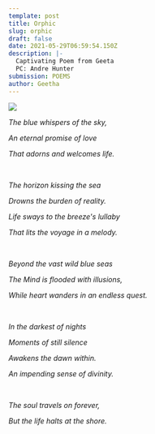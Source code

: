 ```yaml
---
template: post
title: Orphic
slug: orphic
draft: false
date: 2021-05-29T06:59:54.150Z
description: |-
  Captivating Poem from Geeta
  PC: Andre Hunter
submission: POEMS
author: Geetha
---
```

![](/media/andre-hunter-0ogsad_hge-unsplash_-1-1-.jpeg)

*The blue whispers of the sky,*

*An eternal promise of love*

*That adorns and welcomes life.*

*<br/>*

*The horizon kissing the sea*

*Drowns the burden of reality.*

*Life sways to the breeze's lullaby*

*That lits the voyage in a melody.*

*<br/>*

*Beyond the vast wild blue seas*

*The Mind is flooded with illusions,*

*While heart wanders in an endless quest.*

*<br/>*

*In the darkest of nights*

*Moments of still silence*

*Awakens the dawn within.*

*An impending sense of divinity.*

*<br/>*

*The soul travels on forever,*

*But the life halts at the shore.*